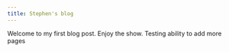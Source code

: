 ```yaml
---
title: Stephen's blog
---
```

Welcome to my first blog post.  Enjoy the show.
Testing ability to add more pages 
